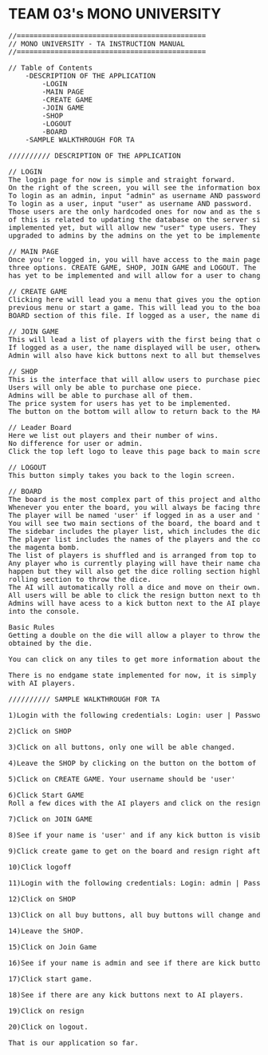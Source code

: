 # TEAM 03's MONO UNIVERSITY
<pre>
//=============================================
// MONO UNIVERSITY - TA INSTRUCTION MANUAL
//=============================================

// Table of Contents
	-DESCRIPTION OF THE APPLICATION
		-LOGIN
		-MAIN PAGE
		-CREATE GAME
		-JOIN GAME
		-SHOP
		-LOGOUT
		-BOARD
	-SAMPLE WALKTHROUGH FOR TA

////////// DESCRIPTION OF THE APPLICATION

// LOGIN
The login page for now is simple and straight forward.
On the right of the screen, you will see the information boxes.
To login as an admin, input "admin" as username AND password.
To login as a user, input "user" as username AND password.
Those users are the only hardcoded ones for now and as the signup portion
of this is related to updating the database on the server side, it is not
implemented yet, but will allow new "user" type users. They will have to be
upgraded to admins by the admins on the yet to be implemented admin board later on.

// MAIN PAGE
Once you're logged in, you will have access to the main page. A simple menu will give you
three options. CREATE GAME, SHOP, JOIN GAME and LOGOUT. The profile icon on the top right
has yet to be implemented and will allow for a user to change information about himself.

// CREATE GAME
Clicking here will lead you a menu that gives you the option of either going back to the
previous menu or start a game. This will lead you to the board, which is further discussed in the
BOARD section of this file. If logged as a user, the name displayed will be user, otherwise, it will be admin.

// JOIN GAME
This will lead a list of players with the first being that of the user himself.
If logged as a user, the name displayed will be user, otherwise, it will be admin.
Admin will also have kick buttons next to all but themselves.

// SHOP
This is the interface that will allow users to purchase pieces that will grant bonuses in the board.
Users will only be able to purchase one piece.
Admins will be able to purchase all of them.
The price system for users has yet to be implemented.
The button on the bottom will allow to return back to the MAIN PAGE.

// Leader Board
Here we list out players and their number of wins.
No difference for user or admin.
Click the top left logo to leave this page back to main screen

// LOGOUT
This button simply takes you back to the login screen.

// BOARD
The board is the most complex part of this project and although not complete, the basis for a playable game are laid down.
Whenever you enter the board, you will always be facing three AI players. Named AI 1 to 3.
The player will be named 'user' if logged in as a user and 'admin' if logged in as 'admin'.
You will see two main sections of the board, the board and the sidebar.
The sidebar includes the player list, which includes the dice rolling section, and the player list.
The player list includes the names of the players and the color of their pieces. By default, you will be playing as
the magenta bomb.
The list of players is shuffled and is arranged from top to bottom by playing order.
Any player who is currently playing will have their name changed to red. If the user/admin are playing, the same will
happen but they will also get the dice rolling section highlighted in red to indicate they must click on the dice
rolling section to throw the dice.
The AI will automatically roll a dice and move on their own.
All users will be able to click the resign button next to their name to leave the board and return to the main menu.
Admins will have acess to a kick button next to the AI players' names though for now, it does not kick them, simply logs
into the console.

Basic Rules
Getting a double on the die will allow a player to throw the dice again. Players will move by the sum of the number
obtained by the die.

You can click on any tiles to get more information about them on the tile information bar under the player list.

There is no endgame state implemented for now, it is simply an endless dice rolling session and tile moving session
with AI players.

////////// SAMPLE WALKTHROUGH FOR TA

1)Login with the following credentials: Login: user | Password: user

2)Click on SHOP

3)Click on all buttons, only one will be able changed.

4)Leave the SHOP by clicking on the button on the bottom of the page

5)Click on CREATE GAME. Your username should be 'user'

6)Click Start GAME
Roll a few dices with the AI players and click on the resign button when you've had enough.

7)Click on JOIN GAME

8)See if your name is 'user' and if any kick button is visible or not.

9)Click create game to get on the board and resign right after.

10)Click logoff

11)Login with the following credentials: Login: admin | Password: admin

12)Click on SHOP

13)Click on all buy buttons, all buy buttons will change and indicate the item is bought for admin.

14)Leave the SHOP.

15)Click on Join Game

16)See if your name is admin and see if there are kick buttons next to players that aren't yourself.

17)Click start game.

18)See if there are any kick buttons next to AI players.

19)Click on resign

20)Click on logout.

That is our application so far.
</pre>
